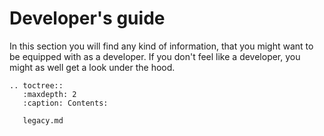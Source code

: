 # Developer's guide

In this section you will find any kind of information, that you might want to be equipped with as a developer.
If you don't feel like a developer, you might as well get a look under the hood.

```{eval-rst}
.. toctree::
   :maxdepth: 2
   :caption: Contents:

   legacy.md
```